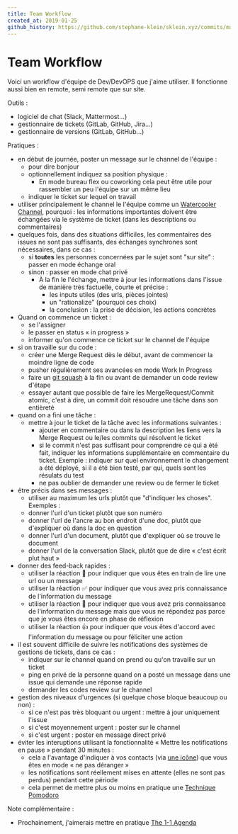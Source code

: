 ```yaml
---
title: Team Workflow
created_at: 2019-01-25
github_history: https://github.com/stephane-klein/sklein.xyz/commits/main/contents/fr/garden/009-team-workflow.md
---
```


# Team Workflow

Voici un workflow d'équipe de Dev/DevOPS que j'aime utiliser. Il fonctionne aussi bien en remote, semi remote que sur site.

Outils :

- logiciel de chat (Slack, Mattermost…)
- gestionnaire de tickets (GitLab, GitHub, Jira…)
- gestionnaire de versions (GitLab, GitHub…)

Pratiques :

- en début de journée, poster un message sur le channel de l'équipe :
  - pour dire bonjour
  - optionnellement indiquez sa position physique :
    - En mode bureau flex ou coworking cela peut être utile pour rassembler un peu l'équipe sur un même lieu
  - indiquer le ticket sur lequel on travail
- utiliser principalement le channel le l'équipe comme un [Watercooler Channel](https://revelry.co/watercooler-channel/), pourquoi : les informations importantes doivent être échangées via le système de ticket (dans les descriptions ou commentaires)
- quelques fois, dans des situations difficiles, les commentaires des issues ne sont pas suffisants, des échanges synchrones sont nécessaires, dans ce cas :
  - si **toutes** les personnes concernées par le sujet sont "sur site" : passer en mode échange oral
  - sinon : passer en mode chat privé
    - À la fin le l'échange, mettre à jour les informations dans l'issue de manière très factuelle, courte et précise :
      - les inputs utiles (des urls, pièces jointes)
      - un "rationalize" (pourquoi ces choix)
      - la conclusion : la prise de décision, les actions concrètes
- Quand on commence un ticket :
  - se l'assigner
  - le passer en status « in progress »
  - informer qu'on commence ce ticket sur le channel de l'équipe
- si on travaille sur du code :
  - créer une Merge Request dès le début, avant de commencer la moindre ligne de code
  - pusher régulièrement ses avancées en mode Work In Progress
  - faire un [git squash](https://git-scm.com/book/fr/v1/Utilitaires-Git-R%C3%A9%C3%A9crire-l-historique) à la fin ou avant de demander un code review d'étape
  - essayer autant que possible de faire les MergeRequest/Commit atomic, c'est à dire, un commit doit résoudre une tâche dans son entièreté
- quand on a fini une tâche :
  - mettre à jour le ticket de la tâche avec les informations suivantes :
    - ajouter en commentaire ou dans la description les liens vers la Merge Request ou le/les commits qui résolvent le ticket
    - si le commit n'est pas suffisant pour comprendre ce qui a été fait, indiquer les informations supplémentaire en commentaire du ticket. Exemple : indiquer sur quel environnement le changement a été déployé, si il a été bien testé, par qui, quels sont les résulats du test
    - ne pas oublier de demander une review ou de fermer le ticket
- être précis dans ses messages :
  - utiliser au maximum les urls plutôt que "d'indiquer les choses". Exemples :
  - donner l'url d'un ticket plutôt que son numéro
  - donner l'url de l'ancre au bon endroit d'une doc, plutôt que d'expliquer où dans la doc en question
  - donner l'url d'un document, plutôt que d'expliquer où se trouve le document
  - donner l'url de la conversation Slack, plutôt que de dire « c'est écrit plut haut »
- donner des feed-back rapides :
  - utiliser la réaction 👀 pour indiquer que vous êtes en train de lire une url ou un message
  - utiliser la réaction ✅ pour indiquer que vous avez pris connaissance de l'information du message
  - utiliser la réaction 🤔 pour indiquer que vous avez pris connaissance de l'information du message mais que vous ne répondez pas parce que je vous êtes encore en phase de réflexion
  - utiliser la réaction 👍 pour indiquer que vous êtes d'accord avec l'information du message ou pour féliciter une action
- il est souvent difficile de suivre les notifications des systèmes de gestions de tickets, dans ce cas :
  - indiquer sur le channel quand on prend ou qu'on travaille sur un ticket
  - ping en privé de la personne quand on a posté un message dans une issue qui demande une réponse rapide
  - demander les codes review sur le channel
- gestion des niveaux d'urgences (si quelque chose bloque beaucoup ou non) :
  - si ce n'est pas très bloquant ou urgent : mettre à jour uniquement l'issue
  - si c'est moyennement urgent : poster sur le channel
  - si c'est urgent : poster en message direct privé
- éviter les interuptions utilisant la fonctionnalité « Mettre les notifications en pause » pendant 30 minutes :
  - cela a l'avantage d'indiquer à vos contacts (via [une icône](https://get.slack.help/hc/fr-fr/articles/214908388-Diff%C3%A9rer-les-notifications-avec-le-mode-Ne-pas-d%C3%A9ranger)) que vous êtes en mode « ne pas déranger »
  - les notifications sont réellement mises en attente (elles ne sont pas perdus) pendant cette période
  - cela permet de mettre plus ou moins en pratique une [Technique Pomodoro](https://fr.wikipedia.org/wiki/Technique_Pomodoro)

Note complémentaire :

- Prochainement, j'aimerais mettre en pratique [The 1-1 Agenda](https://about.gitlab.com/handbook/leadership/1-1/)
